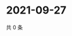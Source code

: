 # 2021-09-27

共 0 条

<!-- BEGIN -->
<!-- 最后更新时间 Mon Sep 27 2021 03:11:37 GMT+0800 (China Standard Time) -->

<!-- END -->
